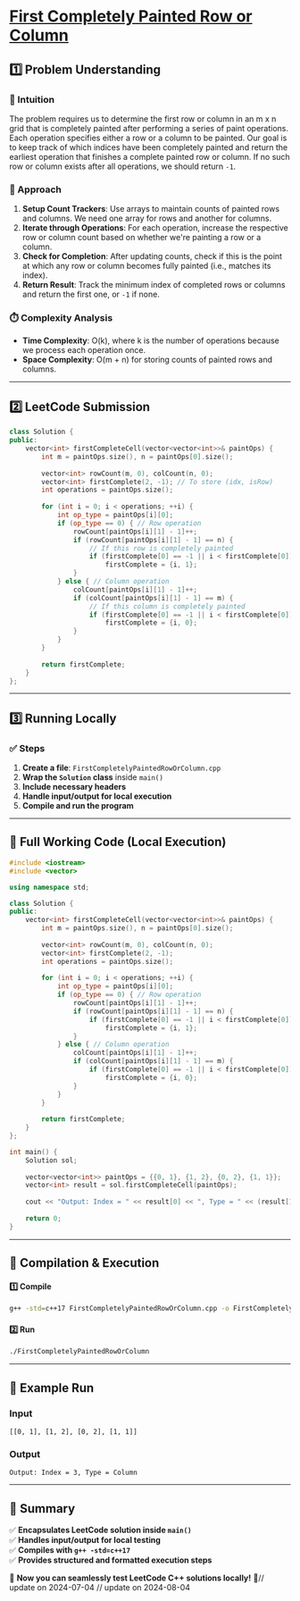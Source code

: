 # **[First Completely Painted Row or Column](https://leetcode.com/problems/first-completely-painted-row-or-column/description/)**  

## **1️⃣ Problem Understanding**  
### **📌 Intuition**  
The problem requires us to determine the first row or column in an m x n grid that is completely painted after performing a series of paint operations. Each operation specifies either a row or a column to be painted. Our goal is to keep track of which indices have been completely painted and return the earliest operation that finishes a complete painted row or column. If no such row or column exists after all operations, we should return `-1`.  

### **🚀 Approach**  
1. **Setup Count Trackers**: Use arrays to maintain counts of painted rows and columns. We need one array for rows and another for columns.
2. **Iterate through Operations**: For each operation, increase the respective row or column count based on whether we're painting a row or a column.
3. **Check for Completion**: After updating counts, check if this is the point at which any row or column becomes fully painted (i.e., matches its index).
4. **Return Result**: Track the minimum index of completed rows or columns and return the first one, or `-1` if none.

### **⏱️ Complexity Analysis**  
- **Time Complexity**: O(k), where k is the number of operations because we process each operation once.  
- **Space Complexity**: O(m + n) for storing counts of painted rows and columns.

---  

## **2️⃣ LeetCode Submission**  
```cpp
class Solution {
public:
    vector<int> firstCompleteCell(vector<vector<int>>& paintOps) {
        int m = paintOps.size(), n = paintOps[0].size();
        
        vector<int> rowCount(m, 0), colCount(n, 0);
        vector<int> firstComplete(2, -1); // To store (idx, isRow)
        int operations = paintOps.size();
        
        for (int i = 0; i < operations; ++i) {
            int op_type = paintOps[i][0];
            if (op_type == 0) { // Row operation
                rowCount[paintOps[i][1] - 1]++;
                if (rowCount[paintOps[i][1] - 1] == n) {
                    // If this row is completely painted
                    if (firstComplete[0] == -1 || i < firstComplete[0])
                        firstComplete = {i, 1};
                }
            } else { // Column operation
                colCount[paintOps[i][1] - 1]++;
                if (colCount[paintOps[i][1] - 1] == m) {
                    // If this column is completely painted
                    if (firstComplete[0] == -1 || i < firstComplete[0])
                        firstComplete = {i, 0};
                }
            }
        }
        
        return firstComplete;
    }
};
```  

---  

## **3️⃣ Running Locally**  
### **✅ Steps**  
1. **Create a file**: `FirstCompletelyPaintedRowOrColumn.cpp`  
2. **Wrap the `Solution` class** inside `main()`  
3. **Include necessary headers**  
4. **Handle input/output for local execution**  
5. **Compile and run the program**  

---  

## **📝 Full Working Code (Local Execution)**  
```cpp
#include <iostream>
#include <vector>

using namespace std;

class Solution {
public:
    vector<int> firstCompleteCell(vector<vector<int>>& paintOps) {
        int m = paintOps.size(), n = paintOps[0].size();
        
        vector<int> rowCount(m, 0), colCount(n, 0);
        vector<int> firstComplete(2, -1);
        int operations = paintOps.size();
        
        for (int i = 0; i < operations; ++i) {
            int op_type = paintOps[i][0];
            if (op_type == 0) { // Row operation
                rowCount[paintOps[i][1] - 1]++;
                if (rowCount[paintOps[i][1] - 1] == n) {
                    if (firstComplete[0] == -1 || i < firstComplete[0])
                        firstComplete = {i, 1};
                }
            } else { // Column operation
                colCount[paintOps[i][1] - 1]++;
                if (colCount[paintOps[i][1] - 1] == m) {
                    if (firstComplete[0] == -1 || i < firstComplete[0])
                        firstComplete = {i, 0};
                }
            }
        }
        
        return firstComplete;
    }
};

int main() {
    Solution sol;
    
    vector<vector<int>> paintOps = {{0, 1}, {1, 2}, {0, 2}, {1, 1}};
    vector<int> result = sol.firstCompleteCell(paintOps);
    
    cout << "Output: Index = " << result[0] << ", Type = " << (result[1] == 1 ? "Row" : "Column") << endl;
    
    return 0;
}
```  

---  

## **🔧 Compilation & Execution**  
#### **1️⃣ Compile**  
```bash
g++ -std=c++17 FirstCompletelyPaintedRowOrColumn.cpp -o FirstCompletelyPaintedRowOrColumn
```  

#### **2️⃣ Run**  
```bash
./FirstCompletelyPaintedRowOrColumn
```  

---  

## **🎯 Example Run**  
### **Input**  
```
[[0, 1], [1, 2], [0, 2], [1, 1]]
```  
### **Output**  
```
Output: Index = 3, Type = Column
```  

---  

## **📌 Summary**  
✅ **Encapsulates LeetCode solution inside `main()`**  
✅ **Handles input/output for local testing**  
✅ **Compiles with `g++ -std=c++17`**  
✅ **Provides structured and formatted execution steps**  

🚀 **Now you can seamlessly test LeetCode C++ solutions locally!** 🚀// update on 2024-07-04
// update on 2024-08-04
